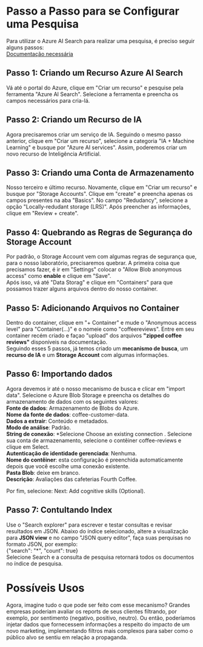 # Passo a Passo para se Configurar uma Pesquisa
Para utilizar o Azure AI Search para realizar uma pesquisa, é preciso seguir alguns passos:  
[Documentação necessária](https://microsoftlearning.github.io/mslearn-ai-fundamentals/Instructions/Labs/11-ai-search.html)

## Passo 1: Criando um Recurso Azure AI Search
Vá até o portal do Azure, clique em "Criar um recurso" e pesquise pela ferramenta "Azure AI Search". Selecione a ferramenta e preencha os campos necessários para cria-lá.  

## Passo 2: Criando um Recurso de IA
Agora precisaremos criar um serviço de IA. Seguindo o mesmo passo anterior, clique em "Criar um recurso", selecione a categoria "IA + Machine Learning" e busque por "Azure AI services". Assim, poderemos criar um novo recurso de Inteligência Artificial.

## Passo 3: Criando uma Conta de Armazenamento
Nosso terceiro e último recurso. Novamente, clique em "Criar um recurso" e busque por "Storage Accounts". Clique em "create" e preencha apenas os campos presentes na aba "Basics". No campo "Redudancy", selecione a opção "Locally-redudant storage (LRS)". Após preencher as informações, clique em "Review + create".  

## Passo 4: Quebrando as Regras de Segurança do Storage Account
Por padrão, o Storage Account vem com algumas regras de segurança que, para o nosso laboratório, precisaremos quebrar. A primeira coisa que precisamos fazer, é ir em "Settings" colocar o "Allow Blob anonymous access" como **enable** e clique em "Save".  
Após isso, vá até "Data Storag" e clique em "Containers" para que possamos trazer alguns arquivos dentro do nosso container.

## Passo 5: Adicionando Arquivos no Container
Dentro do container, clique em "+ Container" e mude o "Anonymous access level" para "Container(...)" e o nomeie como "coffeereviews". Entre em seu container recém criado e façao "upload" dos arquivos **"zipped coffee reviews"** disponíveis na documentação.  
Seguindo esses 5 passos, já temos criado um **mecanismo de busca**, um **recurso de IA** e um **Storage Account** com algumas informações.

## Passo 6: Importando dados
Agora devemos ir até o nosso mecanismo de busca e clicar em "import data". Selecione o Azure Blob Storage e preencha os detalhes do armazenamento de dados com os seguintes valores:  
**Fonte de dados**: Armazenamento de Blobs do Azure.  
**Nome da fonte de dados**: coffee-customer-data.  
**Dados a extrair**: Conteúdo e metadados.  
**Modo de análise**: Padrão.  
**String de conexão**: *Selecione Choose an existing connection . Selecione sua conta de armazenamento, selecione o contêiner coffee-reviews e clique em Select.  
**Autenticação de identidade gerenciada**: Nenhuma.  
**Nome do contêiner**: esta configuração é preenchida automaticamente depois que você escolhe uma conexão existente.  
**Pasta Blob**: deixe em branco.  
**Descrição**: Avaliações das cafeterias Fourth Coffee.  

Por fim, selecione: Next: Add cognitive skills (Optional).

## Passo 7: Contultando Index
Use o "Search explorer" para escrever e testar consultas e revisar resultados em JSON. Abaixo do índice selecionado, altere a visualização para **JSON view** e no campo "JSON query editor", faça suas perquisas no formato JSON, por exemplo:  
{"search": "*", "count": true}  
Selecione Search e a consulta de pesquisa retornará todos os documentos no índice de pesquisa.
# Possíveis Usos
Agora, imagine tudo o que pode ser feito com esse mecanismo? Grandes empresas poderiam avaliar os reports de seus clientes filtrando, por exemplo, por sentimento (negativo, positivo, neutro). Ou então, poderíamos injetar dados que fornecessem informações a respeito do impacto de um novo marketing, implementando filtros mais complexos para saber como o público alvo se sentiu em relação a propaganda.
